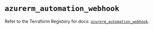 # `azurerm_automation_webhook`

Refer to the Terraform Registory for docs: [`azurerm_automation_webhook`](https://www.terraform.io/docs/providers/azurerm/r/automation_webhook).
